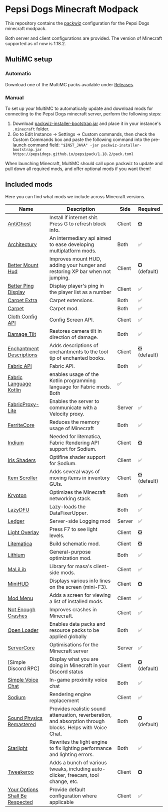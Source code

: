 # Pepsi Dogs Minecraft Modpack

This repository contains the [packwiz] configuration for the Pepsi Dogs minecraft modpack.

Both server and client configurations are provided. The version of Minecraft supported as of now is 1.18.2.

## MultiMC setup

### Automatic

Download one of the MultiMC packs available under [Releases](releases).

### Manual

To set up your MultiMC to automatically update and download mods for connecting to the Pepsi Dogs minecraft server, perform the following steps:

1. Download [packwiz-installer-bootstrap.jar] and place it in your instance's `.minecraft` folder.
2. Go to Edit Instance -> Settings -> Custom commands, then check the Custom Commands box and paste the following command into the pre-launch command field:
   `"$INST_JAVA" -jar packwiz-installer-bootstrap.jar https://pepsidogs.github.io/pepsipack/1.18.2/pack.toml`

When launching Minecraft, MultiMC should call upon packwiz to update and pull down all required mods, and offer optional mods if you want them!

## Included mods

Here you can find what mods we include across Minecraft versions.

| Name | Description | Side | Required |
|---|---|---|---|
| [AntiGhost] | Install if internet shit. Press G to refresh block info. | Client | ❎ |
| [Architectury] | An intermediary api aimed to ease developing multiplatform mods. | Both | ✅ |
| [Better Mount Hud] | Improves mount HUD, adding your hunger and restoring XP bar when not jumping. | Client | ❎ (default) |
| [Better Ping Display] | Display player's ping in the player list as a number | Client | ✅ |
| [Carpet Extra] | Carpet extensions. | Both | ✅ |
| [Carpet] | Carpet mod. | Both | ✅ |
| [Cloth Config API] | Config Screen API. | Client | ✅ |
| [Damage Tilt] | Restores camera tilt in direction of damage. | Both | ✅ |
| [Enchantment Descriptions] | Adds descriptions of enchantments to the tool tip of enchanted books. | Client | ❎ (default) |
| [Fabric API] | Fabric API. | Both | ✅ |
| [Fabric Language Kotlin] | enables usage of the Kotlin programming language for Fabric mods. Both | ✅ |
| [FabricProxy-Lite] | Enables the server to communicate with a Velocity proxy. | Server | ✅ |
| [FerriteCore] | Reduces the memory usage of Minecraft | Both | ✅ |
| [Indium] | Needed for litematica, Fabric Rendering API support for Sodium. | Client | ❎ |
| [Iris Shaders] | Optifine shader support for Sodium. | Client | ✅ |
| [Item Scroller] | Adds several ways of moving items in inventory GUIs. | Client | ❎ (default) |
| [Krypton] | Optimizes the Minecraft networking stack. | Both | ✅ |
| [LazyDFU] | Lazy-loads the DataFixerUpper. | Both | ✅ |
| [Ledger] | Server-side Logging mod | Server | ✅ |
| [Light Overlay] | Press F7 to see light levels. | Client | ❎ |
| [Litematica] | Build schematic mod. | Client | ❎ |
| [Lithium] | General-purpose optimization mod. | Both | ✅ |
| [MaLiLib] | Library for masa's client-side mods. | Client | ✅ |
| [MiniHUD] | Displays various info lines on the screen (mini-F3). | Client | ❎ |
| [Mod Menu] | Adds a screen for viewing a list of installed mods. | Client | ✅ |
| [Not Enough Crashes] | Improves crashes in Minecraft. | Client | ✅ |
| [Open Loader] | Enables data packs and resource packs to be applied globally | Both | ✅ |
| [ServerCore] | Optimisations for the Minecraft server | Server | ✅ |
| [Simple Discord RPC] | Display what you are doing in Minecraft in your Discord status | Client | ❎ (default) |
| [Simple Voice Chat] | In-game proximity voice chat | Both | ✅ |
| [Sodium] | Rendering engine replacement | Client | ✅ |
| [Sound Physics Remastered] | Provides realistic sound attenuation, reverberation, and absorption through blocks. Helps with Voice Chat. | Both | ❎ (default) |
| [Starlight] | Rewrites the light engine to fix lighting performance and lighting errors. | Both | ✅ |
| [Tweakeroo] | Adds a bunch of various tweaks, including auto-clicker, freecam, tool change, etc. | Client | ❎ |
| [Your Options Shall Be Respected] | Provide default configuration where applicable | Client | ✅ |


[packwiz]: https://packwiz.infra.link/
[packwiz-installer-bootstrap.jar]: https://github.com/comp500/packwiz-installer-bootstrap/releases/download/v0.0.3/packwiz-installer-bootstrap.jar
[AdvancementInfo]: https://www.curseforge.com/minecraft/mc-mods/advancementinfo
[AntiGhost]: https://www.curseforge.com/minecraft/mc-mods/antighost
[Beenfo]: https://www.curseforge.com/minecraft/mc-mods/beenfo
[Architectury]: https://www.curseforge.com/minecraft/mc-mods/architectury-fabric
[Better Mount Hud]: https://www.curseforge.com/minecraft/mc-mods/better-mount-hud
[Better Ping Display]: https://www.curseforge.com/minecraft/mc-mods/better-ping-display-fabric
[Better Third Person]: https://www.curseforge.com/minecraft/mc-mods/better-third-person
[Carpet]: https://www.curseforge.com/minecraft/mc-mods/carpet
[Carpet Extra]: https://www.curseforge.com/minecraft/mc-mods/carpet-extra
[Clear Despawn]: https://www.curseforge.com/minecraft/mc-mods/clear-despawn-fabric
[ClickThrough]: https://www.curseforge.com/minecraft/mc-mods/clickthrough
[Cloth Config API]: https://www.curseforge.com/minecraft/mc-mods/cloth-config
[Damage Tilt]: https://www.curseforge.com/minecraft/mc-mods/damage-tilt
[EasierCrafting]: https://www.curseforge.com/minecraft/mc-mods/easiercrafting
[EasierVillagerTrading]: https://www.curseforge.com/minecraft/mc-mods/easiervillagertrading
[Enchantment Descriptions]: https://www.curseforge.com/minecraft/mc-mods/enchantment-descriptions
[Fabric API]: https://www.curseforge.com/minecraft/mc-mods/fabric-api
[Fabric Language Kotlin]: https://www.curseforge.com/minecraft/mc-mods/fabric-language-kotlin
[FabricProxy-Lite]: https://www.curseforge.com/minecraft/mc-mods/fabricproxy-lite
[FerriteCore]: https://www.curseforge.com/minecraft/mc-mods/ferritecore-fabric 
[Giselbaer's Durability Viewer]: https://www.curseforge.com/minecraft/mc-mods/giselbaers-durability-viewer
[Indium]: https://www.curseforge.com/minecraft/mc-mods/indium
[Iris Shaders]: https://www.curseforge.com/minecraft/mc-mods/irisshaders
[Item Scroller]: https://www.curseforge.com/minecraft/mc-mods/item-scroller
[Krypton]: https://www.curseforge.com/minecraft/mc-mods/krypton
[LazyDFU]: https://www.curseforge.com/minecraft/mc-mods/lazydfu
[Ledger]: https://www.curseforge.com/minecraft/mc-mods/ledger
[Light Overlay]: https://www.curseforge.com/minecraft/mc-mods/light-overlay
[Litematica]: https://www.curseforge.com/minecraft/mc-mods/litematica
[Lithium]: https://www.curseforge.com/minecraft/mc-mods/lithium
[MaLiLib]: https://www.curseforge.com/minecraft/mc-mods/malilib
[MiniHUD]: https://www.curseforge.com/minecraft/mc-mods/minihud
[Mod Menu]: https://www.curseforge.com/minecraft/mc-mods/modmenu
[Not Enough Crashes]: https://www.curseforge.com/minecraft/mc-mods/not-enough-crashes
[Open Loader]: https://www.curseforge.com/minecraft/mc-mods/open-loader
[Replay Mod]: https://www.replaymod.com/
[ServerCore]: https://www.curseforge.com/minecraft/mc-mods/servercore
[Simple Voice Chat]: https://www.curseforge.com/minecraft/mc-mods/simple-voice-chat
[Sodium]: https://www.curseforge.com/minecraft/mc-mods/sodium
[Sound Physics Remastered]: https://www.curseforge.com/minecraft/mc-mods/sound-physics-remastered
[Starlight]: https://www.curseforge.com/minecraft/mc-mods/starlight
[Tweakeroo]: https://www.curseforge.com/minecraft/mc-mods/tweakeroo
[No Fade]: https://www.curseforge.com/minecraft/mc-mods/no-fade
[Your Options Shall Be Respected]: https://www.curseforge.com/minecraft/mc-mods/yosbr
